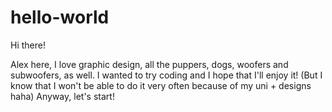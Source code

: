 # hello-world

Hi there!

Alex here, I love graphic design, all the puppers, dogs, woofers and subwoofers, as well.
I wanted to try coding and I hope that I'll enjoy it! 
(But I know that I won't be able to do it very often because of my uni + designs haha)
Anyway, let's start!
